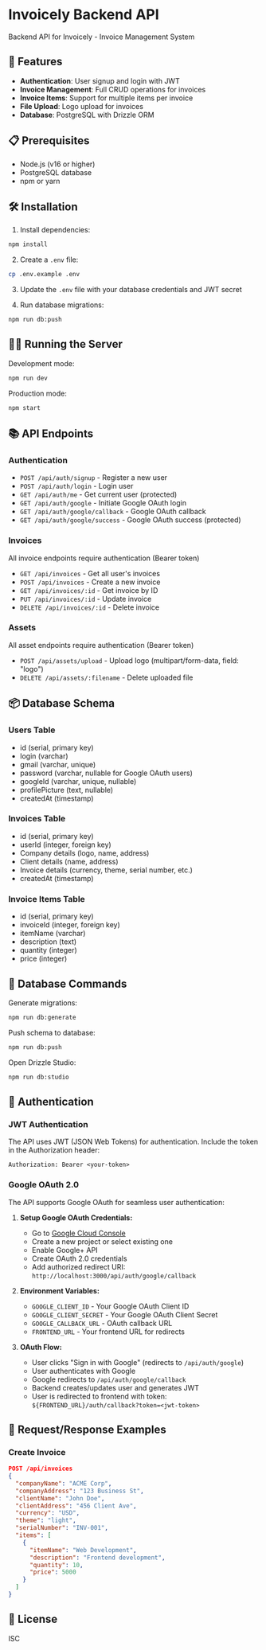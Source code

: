# Invoicely Backend API

Backend API for Invoicely - Invoice Management System

## 🚀 Features

- **Authentication**: User signup and login with JWT
- **Invoice Management**: Full CRUD operations for invoices
- **Invoice Items**: Support for multiple items per invoice
- **File Upload**: Logo upload for invoices
- **Database**: PostgreSQL with Drizzle ORM

## 📋 Prerequisites

- Node.js (v16 or higher)
- PostgreSQL database
- npm or yarn

## 🛠️ Installation

1. Install dependencies:
```bash
npm install
```

2. Create a `.env` file:
```bash
cp .env.example .env
```

3. Update the `.env` file with your database credentials and JWT secret

4. Run database migrations:
```bash
npm run db:push
```

## 🏃‍♂️ Running the Server

Development mode:
```bash
npm run dev
```

Production mode:
```bash
npm start
```

## 📚 API Endpoints

### Authentication
- `POST /api/auth/signup` - Register a new user
- `POST /api/auth/login` - Login user
- `GET /api/auth/me` - Get current user (protected)
- `GET /api/auth/google` - Initiate Google OAuth login
- `GET /api/auth/google/callback` - Google OAuth callback
- `GET /api/auth/google/success` - Google OAuth success (protected)

### Invoices
All invoice endpoints require authentication (Bearer token)

- `GET /api/invoices` - Get all user's invoices
- `POST /api/invoices` - Create a new invoice
- `GET /api/invoices/:id` - Get invoice by ID
- `PUT /api/invoices/:id` - Update invoice
- `DELETE /api/invoices/:id` - Delete invoice

### Assets
All asset endpoints require authentication (Bearer token)

- `POST /api/assets/upload` - Upload logo (multipart/form-data, field: "logo")
- `DELETE /api/assets/:filename` - Delete uploaded file

## 📦 Database Schema

### Users Table
- id (serial, primary key)
- login (varchar)
- gmail (varchar, unique)
- password (varchar, nullable for Google OAuth users)
- googleId (varchar, unique, nullable)
- profilePicture (text, nullable)
- createdAt (timestamp)

### Invoices Table
- id (serial, primary key)
- userId (integer, foreign key)
- Company details (logo, name, address)
- Client details (name, address)
- Invoice details (currency, theme, serial number, etc.)
- createdAt (timestamp)

### Invoice Items Table
- id (serial, primary key)
- invoiceId (integer, foreign key)
- itemName (varchar)
- description (text)
- quantity (integer)
- price (integer)

## 🔧 Database Commands

Generate migrations:
```bash
npm run db:generate
```

Push schema to database:
```bash
npm run db:push
```

Open Drizzle Studio:
```bash
npm run db:studio
```

## 🔐 Authentication

### JWT Authentication
The API uses JWT (JSON Web Tokens) for authentication. Include the token in the Authorization header:

```
Authorization: Bearer <your-token>
```

### Google OAuth 2.0
The API supports Google OAuth for seamless user authentication:

1. **Setup Google OAuth Credentials:**
   - Go to [Google Cloud Console](https://console.cloud.google.com/)
   - Create a new project or select existing one
   - Enable Google+ API
   - Create OAuth 2.0 credentials
   - Add authorized redirect URI: `http://localhost:3000/api/auth/google/callback`

2. **Environment Variables:**
   - `GOOGLE_CLIENT_ID` - Your Google OAuth Client ID
   - `GOOGLE_CLIENT_SECRET` - Your Google OAuth Client Secret
   - `GOOGLE_CALLBACK_URL` - OAuth callback URL
   - `FRONTEND_URL` - Your frontend URL for redirects

3. **OAuth Flow:**
   - User clicks "Sign in with Google" (redirects to `/api/auth/google`)
   - User authenticates with Google
   - Google redirects to `/api/auth/google/callback`
   - Backend creates/updates user and generates JWT
   - User is redirected to frontend with token: `${FRONTEND_URL}/auth/callback?token=<jwt-token>`

## 📝 Request/Response Examples

### Create Invoice
```json
POST /api/invoices
{
  "companyName": "ACME Corp",
  "companyAddress": "123 Business St",
  "clientName": "John Doe",
  "clientAddress": "456 Client Ave",
  "currency": "USD",
  "theme": "light",
  "serialNumber": "INV-001",
  "items": [
    {
      "itemName": "Web Development",
      "description": "Frontend development",
      "quantity": 10,
      "price": 5000
    }
  ]
}
```

## 📄 License

ISC

